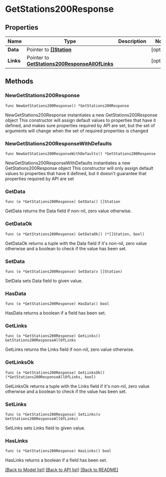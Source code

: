 # GetStations200Response

## Properties

Name | Type | Description | Notes
------------ | ------------- | ------------- | -------------
**Data** | Pointer to [**[]Station**](Station.md) |  | [optional] 
**Links** | Pointer to [**GetStations200ResponseAllOfLinks**](GetStations200ResponseAllOfLinks.md) |  | [optional] 

## Methods

### NewGetStations200Response

`func NewGetStations200Response() *GetStations200Response`

NewGetStations200Response instantiates a new GetStations200Response object
This constructor will assign default values to properties that have it defined,
and makes sure properties required by API are set, but the set of arguments
will change when the set of required properties is changed

### NewGetStations200ResponseWithDefaults

`func NewGetStations200ResponseWithDefaults() *GetStations200Response`

NewGetStations200ResponseWithDefaults instantiates a new GetStations200Response object
This constructor will only assign default values to properties that have it defined,
but it doesn't guarantee that properties required by API are set

### GetData

`func (o *GetStations200Response) GetData() []Station`

GetData returns the Data field if non-nil, zero value otherwise.

### GetDataOk

`func (o *GetStations200Response) GetDataOk() (*[]Station, bool)`

GetDataOk returns a tuple with the Data field if it's non-nil, zero value otherwise
and a boolean to check if the value has been set.

### SetData

`func (o *GetStations200Response) SetData(v []Station)`

SetData sets Data field to given value.

### HasData

`func (o *GetStations200Response) HasData() bool`

HasData returns a boolean if a field has been set.

### GetLinks

`func (o *GetStations200Response) GetLinks() GetStations200ResponseAllOfLinks`

GetLinks returns the Links field if non-nil, zero value otherwise.

### GetLinksOk

`func (o *GetStations200Response) GetLinksOk() (*GetStations200ResponseAllOfLinks, bool)`

GetLinksOk returns a tuple with the Links field if it's non-nil, zero value otherwise
and a boolean to check if the value has been set.

### SetLinks

`func (o *GetStations200Response) SetLinks(v GetStations200ResponseAllOfLinks)`

SetLinks sets Links field to given value.

### HasLinks

`func (o *GetStations200Response) HasLinks() bool`

HasLinks returns a boolean if a field has been set.


[[Back to Model list]](../README.md#documentation-for-models) [[Back to API list]](../README.md#documentation-for-api-endpoints) [[Back to README]](../README.md)


